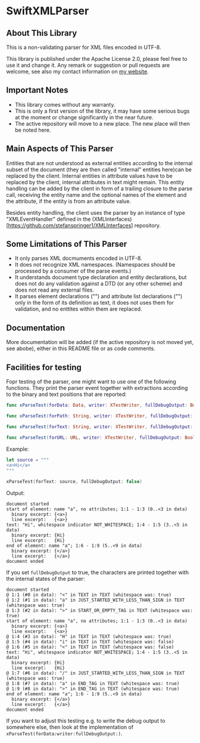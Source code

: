 # SwiftXMLParser

## About This Library

This is a non-validating parser for XML files encoded in UTF-8.

This library is published under the Apache License 2.0, please feel free to use it and change it. Any remark or suggestion or pull requests are welcome, see also my contact information on [my website](https://stefanspringer.com).

## Important Notes

- This library comes without any warranty.
- This is only a first version of the library, it may have some serious bugs at the moment or change significantly in the near future.
- The active repository will move to a new place. The new place will then be noted here.

## Main Aspects of This Parser

Entities that are not understood as external entities according to the internal subset of the document (they are then called "internal" entities here)can be replaced by the client. Internal entities in attribute values have to be replaced by the client, internal attributes in text might remain. This entity handling can be added by the client in form of a trailing closure to the parse call, receiving the entity name and the optional names of the element and the attribute, if the entity is from an attribute value.

Besides entity handling, the client uses the parser by an instance of type "XMLEventHandler" defined in the (XMLInterfaces)[https://github.com/stefanspringer1/XMLInterfaces] repository.

## Some Limitations of This Parser

- It only parses XML docmuments encoded in UTF-8.
- It does not recognize XML namespaces. (Namespaces should be processed by a consumer of the parse events.)
- It understands document type declaration and entity declarations, but does not do any validation against a DTD (or any other scheme) and does not read any external files.
- It parses element declarations ("<!ELEMENT ... >") and attribute list declarations ("<!ATTLIST ... >") only in the form of its definition as text, it does not uses them for validation, and no enttites within them are replaced.

## Documentation

More documentation will be added (if the active repository is not moved yet, see abobe), either in this README file or as code comments.

## Facilities for testing

Fopr testing of the parser, one might want to use one of the following functions. They print the parser event together with extractions according to the binary and text positions that are reported:

```Swift
func xParseTest(forData: Data, writer: XTestWriter, fullDebugOutput: Bool)
```

```Swift
func xParseTest(forPath: String, writer: XTestWriter, fullDebugOutput: Bool) throws
```

```Swift
func xParseTest(forText: String, writer: XTestWriter, fullDebugOutput: Bool)
```

```Swift
func xParseTest(forURL: URL, writer: XTestWriter, fullDebugOutput: Bool) throws
```

Example:

```Swift
let source = """
<a>Hi</a>
"""

xParseTest(forText: source, fullDebugOutput: false)
```

Output:

```text
document started
start of element: name "a", no attributes; 1:1 - 1:3 (0..<3 in data)
  binary excerpt: {<a>}
  line excerpt:   {<a>}
text: "Hi", whitespace indicator NOT_WHITESPACE; 1:4 - 1:5 (3..<5 in data)
  binary excerpt: {Hi}
  line excerpt:   {Hi}
end of element: name "a"; 1:6 - 1:9 (5..<9 in data)
  binary excerpt: {</a>}
  line excerpt:   {</a>}
document ended
```

If you set `fullDebugOutput` to true, the characters are printed together with the internal states of the parser:

```text
document started
@ 1:1 (#0 in data): "<" in TEXT in TEXT (whitespace was: true)
@ 1:2 (#1 in data): "a" in JUST_STARTED_WITH_LESS_THAN_SIGN in TEXT (whitespace was: true)
@ 1:3 (#2 in data): ">" in START_OR_EMPTY_TAG in TEXT (whitespace was: true)
start of element: name "a", no attributes; 1:1 - 1:3 (0..<3 in data)
  binary excerpt: {<a>}
  line excerpt:   {<a>}
@ 1:4 (#3 in data): "H" in TEXT in TEXT (whitespace was: true)
@ 1:5 (#4 in data): "i" in TEXT in TEXT (whitespace was: false)
@ 1:6 (#5 in data): "<" in TEXT in TEXT (whitespace was: false)
text: "Hi", whitespace indicator NOT_WHITESPACE; 1:4 - 1:5 (3..<5 in data)
  binary excerpt: {Hi}
  line excerpt:   {Hi}
@ 1:7 (#6 in data): "/" in JUST_STARTED_WITH_LESS_THAN_SIGN in TEXT (whitespace was: true)
@ 1:8 (#7 in data): "a" in END_TAG in TEXT (whitespace was: true)
@ 1:9 (#8 in data): ">" in END_TAG in TEXT (whitespace was: true)
end of element: name "a"; 1:6 - 1:9 (5..<9 in data)
  binary excerpt: {</a>}
  line excerpt:   {</a>}
document ended
```

If you want to adjust this testing e.g. to write the debug output to somewhere else, then look at the implementation of `xParseTest(forData:writer:fullDebugOutput:)`.
